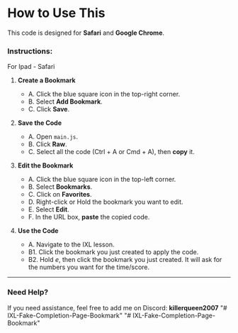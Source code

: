 # How to Use This

This code is designed for **Safari** and **Google Chrome**.

### Instructions:
For Ipad - Safari

1. **Create a Bookmark**
   - A. Click the blue square icon in the top-right corner.
   - B. Select **Add Bookmark**.
   - C. Click **Save**.

2. **Save the Code**
   - A. Open `main.js`.
   - B. Click **Raw**.
   - C. Select all the code (Ctrl + A or Cmd + A), then **copy** it.

3. **Edit the Bookmark**
   - A. Click the blue square icon in the top-left corner.
   - B. Select **Bookmarks**.
   - C. Click on **Favorites**.
   - D. Right-click or Hold the bookmark you want to edit.
   - E. Select **Edit**.
   - F. In the URL box, **paste** the copied code.

4. **Use the Code**
   - A. Navigate to the IXL lesson.
   - B1. Click the bookmark you just created to apply the code.
   - B2. Hold *e*, then click the bookmark you just created. It will ask for the numbers you want for the time/score.

---

### Need Help?

If you need assistance, feel free to add me on Discord: **killerqueen2007**
"# IXL-Fake-Completion-Page-Bookmark" 
"# IXL-Fake-Completion-Page-Bookmark" 
